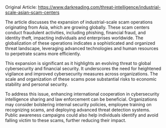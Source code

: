 Original Article: https://www.darkreading.com/threat-intelligence/industrial-scale-asian-scam-centers

The article discusses the expansion of industrial-scale scam operations originating from Asia, which are growing globally. These scam centers conduct fraudulent activities, including phishing, financial fraud, and identity theft, impacting individuals and enterprises worldwide. The globalization of these operations indicates a sophisticated and organized threat landscape, leveraging advanced technologies and human resources to perpetrate scams more efficiently. 

This expansion is significant as it highlights an evolving threat to global cybersecurity and financial security. It underscores the need for heightened vigilance and improved cybersecurity measures across organizations. The scale and organization of these scams pose substantial risks to economic stability and personal security.

To address this issue, enhancing international cooperation in cybersecurity intelligence sharing and law enforcement can be beneficial. Organizations may consider bolstering internal security policies, employee training on recognizing scams, and deploying advanced threat detection systems. Public awareness campaigns could also help individuals identify and avoid falling victim to these scams, further reducing their impact.
